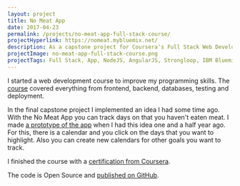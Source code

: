```yaml
---
layout: project
title: No Meat App
date: 2017-04-23
permalink: /projects/no-meat-app-full-stack-course/
projectHyperlink: https://nomeat.mybluemix.net/
description: As a capstone project for Coursera's Full Stack Web Development Course it implemented a full-fledged web application from frontend to backend.
projectImage: no-meat-app-full-stack-course.png
projectTags: Full Stack, App, NodeJS, AngularJS, Strongloop, IBM Bluemix
---
```


I started a web development course to improve my programming skills. The <a href="https://www.coursera.org/specializations/full-stack">course</a> covered everything from frontend, backend, databases, testing and deployment.

In the final capstone project I implemented an idea I had some time ago. With the No Meat App you can track days on that you haven't eaten meat. I made <a href="http://mauwi.me/projects/no-meat-app/">a prototype of the app</a> when I had this idea one and a half year ago. For this, there is a calendar and you click on the days that you want to highlight. Also you can create new calendars for other goals you want to track.

I finished the course with a <a href="https://www.coursera.org/account/accomplishments/specialization/certificate/NR7UJUTUADRB">certification from Coursera</a>.

The code is Open Source and <a href="https://github.com/mauricewipf/No-Meat-App">published on GitHub</a>.
